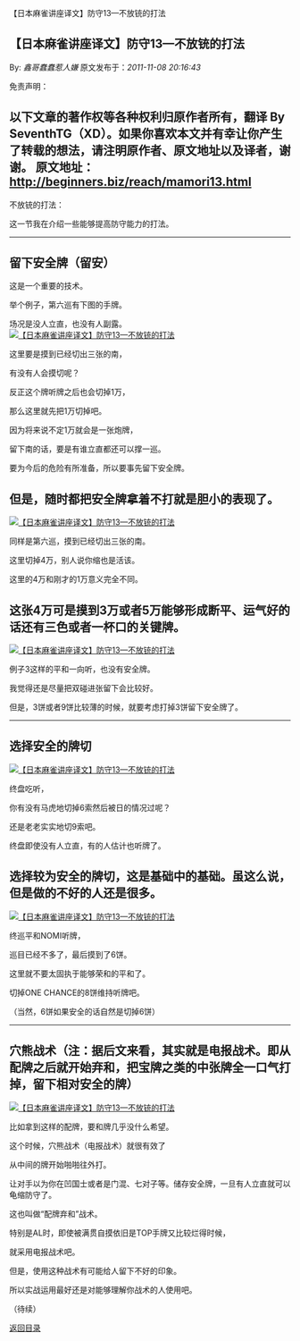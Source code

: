 【日本麻雀讲座译文】防守13—不放铳的打法
## 【日本麻雀讲座译文】防守13—不放铳的打法

By: *鑫哥蠢蠢惹人嫌* 原文发布于：*2011-11-08 20:16:43*

免责声明：

以下文章的著作权等各种权利归原作者所有，翻译 By
SeventhTG（XD）。如果你喜欢本文并有幸让你产生了转载的想法，请注明原作者、原文地址以及译者，谢谢。
原文地址：http://beginners.biz/reach/mamori13.html
------------------------------------------------------------------------------------
不放铳的打法：

这一节我在介绍一些能够提高防守能力的打法。

------------------------------------------------------------------------------------
留下安全牌（留安）
------------------------------------------------------------------------------------
这是一个重要的技术。

举个例子，第六巡有下图的手牌。

场况是没人立直，也没有人副露。
[![【日本麻雀讲座译文】防守13&mdash;不放铳的打法](http://s6.sinaimg.cn/middle/7f78b76fgb138419a6ee5&amp;690)](http://photo.blog.sina.com.cn/showpic.html#blogid=7f78b76f0100zh97&url=http://s6.sinaimg.cn/orignal/7f78b76fgb138419a6ee5)

这里要是摸到已经切出三张的南，

有没有人会摸切呢？

反正这个牌听牌之后也会切掉1万，

那么这里就先把1万切掉吧。

因为将来说不定1万就会是一张炮牌，

留下南的话，要是有谁立直都还可以撑一巡。

要为今后的危险有所准备，所以要事先留下安全牌。

但是，随时都把安全牌拿着不打就是胆小的表现了。
------------------------------------------------------------------------------------
[![【日本麻雀讲座译文】防守13&mdash;不放铳的打法](http://s12.sinaimg.cn/mw690/7f78b76fgx6C2aJ8YCn0b&amp;690)](http://photo.blog.sina.com.cn/showpic.html#blogid=7f78b76f0100zh97&url=http://album.sina.com.cn/pic/7f78b76fgx6C2aJ8YCn0b)

同样是第六巡，摸到已经切出三张的南。

这里切掉4万，别人说你缩也是活该。

这里的4万和刚才的1万意义完全不同。

这张4万可是摸到3万或者5万能够形成断平、运气好的话还有三色或者一杯口的关键牌。
------------------------------------------------------------------------------------
[![【日本麻雀讲座译文】防守13&mdash;不放铳的打法](http://s13.sinaimg.cn/middle/7f78b76fgb138746a4e6c&amp;690)](http://photo.blog.sina.com.cn/showpic.html#blogid=7f78b76f0100zh97&url=http://s13.sinaimg.cn/orignal/7f78b76fgb138746a4e6c)

例子3这样的平和一向听，也没有安全牌。

我觉得还是尽量把双碰进张留下会比较好。

但是，3饼或者9饼比较薄的时候，就要考虑打掉3饼留下安全牌了。

------------------------------------------------------------------------------------
选择安全的牌切
------------------------------------------------------------------------------------
[![【日本麻雀讲座译文】防守13&mdash;不放铳的打法](http://s2.sinaimg.cn/middle/7f78b76fgb13883342f41&amp;690)](http://photo.blog.sina.com.cn/showpic.html#blogid=7f78b76f0100zh97&url=http://s2.sinaimg.cn/orignal/7f78b76fgb13883342f41)

终盘吃听，

你有没有马虎地切掉6索然后被日的情况过呢？

还是老老实实地切9索吧。

终盘即使没有人立直，有的人估计也听牌了。

选择较为安全的牌切，这是基础中的基础。虽这么说，但是做的不好的人还是很多。
------------------------------------------------------------------------------------
[![【日本麻雀讲座译文】防守13&mdash;不放铳的打法](http://s11.sinaimg.cn/middle/7f78b76fg781f465c0f5a&amp;690)](http://photo.blog.sina.com.cn/showpic.html#blogid=7f78b76f0100zh97&url=http://s11.sinaimg.cn/orignal/7f78b76fg781f465c0f5a)

终巡平和NOMI听牌，

巡目已经不多了，最后摸到了6饼。

这里就不要太固执于能够荣和的平和了。

切掉ONE CHANCE的8饼维持听牌吧。

（当然，6饼如果安全的话自然是切掉6饼）

------------------------------------------------------------------------------------
穴熊战术（注：据后文来看，其实就是电报战术。即从配牌之后就开始弃和，把宝牌之类的中张牌全一口气打掉，留下相对安全的牌）
------------------------------------------------------------------------------------
[![【日本麻雀讲座译文】防守13&mdash;不放铳的打法](http://s7.sinaimg.cn/middle/7f78b76fg781f48d4d316&amp;690)](http://photo.blog.sina.com.cn/showpic.html#blogid=7f78b76f0100zh97&url=http://s7.sinaimg.cn/orignal/7f78b76fg781f48d4d316)

比如拿到这样的配牌，要和牌几乎没什么希望。

这个时候，穴熊战术（电报战术）就很有效了

从中间的牌开始啪啪往外打。

让对手以为你在凹国士或者是门混、七对子等。储存安全牌，一旦有人立直就可以龟缩防守了。

这也叫做“配牌弃和”战术。

特别是AL时，即使被满贯自摸依旧是TOP手牌又比较烂得时候，

就采用电报战术吧。

但是，使用这种战术有可能给人留下不好的印象。

所以实战运用最好还是对能够理解你战术的人使用吧。

（待续）

[返回目录](index.html)
